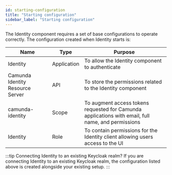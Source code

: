 ```yaml
---
id: starting-configuration
title: "Starting configuration"
sidebar_label: "Starting configuration"
---
```


The Identity component requires a set of base configurations to operate correctly. The configuration created when Identity starts is:

| Name                             | Type        | Purpose                                                                                            |
| -------------------------------- | ----------- | -------------------------------------------------------------------------------------------------- |
| Identity                         | Application | To allow the Identity component to authenticate                                                    |
| Camunda Identity Resource Server | API         | To store the permissions related to the Identity component                                         |
| camunda-identity                 | Scope       | To augment access tokens requested for Camunda applications with email, full name, and permissions |
| Identity                         | Role        | To contain permissions for the Identity client allowing users access to the UI                     |

:::tip Connecting Identity to an existing Keycloak realm?
If you are connecting Identity to an existing Keycloak realm, the configuration listed above is created alongside your existing setup.
:::

